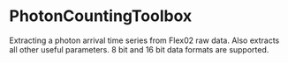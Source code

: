 # PhotonCountingToolbox

Extracting a photon arrival time series from Flex02 raw data.
Also extracts all other useful parameters.
8 bit and 16 bit data formats are supported.
